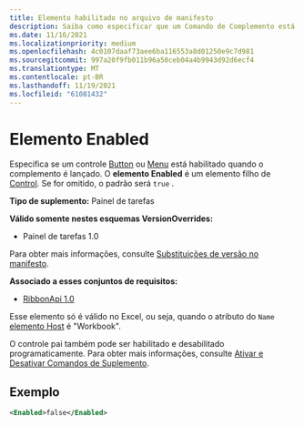 ```yaml
---
title: Elemento habilitado no arquivo de manifesto
description: Saiba como especificar que um Comando de Complemento está desabilitado quando o complemento é lançado.
ms.date: 11/16/2021
ms.localizationpriority: medium
ms.openlocfilehash: 4c0107daaf73aee6ba116553a8d01250e9c7d981
ms.sourcegitcommit: 997a20f9fb011b96a50ceb04a4b9943d92d6ecf4
ms.translationtype: MT
ms.contentlocale: pt-BR
ms.lasthandoff: 11/19/2021
ms.locfileid: "61081432"
---
```

# <a name="enabled-element"></a>Elemento Enabled

Especifica se um controle [Button](control.md#button-control) ou [Menu](control.md#menu-dropdown-button-controls) está habilitado quando o complemento é lançado. O **elemento Enabled** é um elemento filho de [Control](control.md). Se for omitido, o padrão será `true` .

**Tipo de suplemento:** Painel de tarefas

**Válido somente nestes esquemas VersionOverrides:**

- Painel de tarefas 1.0

Para obter mais informações, consulte [Substituições de versão no manifesto](../../develop/add-in-manifests.md#version-overrides-in-the-manifest).

**Associado a esses conjuntos de requisitos:**

- [RibbonApi 1.0](../requirement-sets/ribbon-api-requirement-sets.md)

Esse elemento só é válido no Excel, ou seja, quando o atributo do `Name` [elemento Host](host.md) é "Workbook".

O controle pai também pode ser habilitado e desabilitado programaticamente. Para obter mais informações, consulte [Ativar e Desativar Comandos de Suplemento](../../design/disable-add-in-commands.md).

## <a name="example"></a>Exemplo

```xml
<Enabled>false</Enabled>
```
